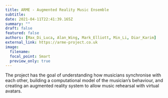 ```yaml
---
title: ARME - Augmented Reality Music Ensemble
subtitle:
date: 2021-04-11T22:41:39.165Z
summary: ""
draft: false
featured: false
authors: [Max_Di_Luca, Alan_Wing, Mark_Elliott, Min_Li, Diar_Karim]
external_link: https://arme-project.co.uk
image:
  filename:
  focal_point: Smart
  preview_only: true
---
```


The project has the goal of understanding how musicians synchronise with each other, building a computational model of the musician’s behaviour, and creating an augmented reality system to allow music rehearsal with virtual avatars. 